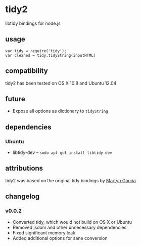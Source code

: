 # tidy2
libtidy bindings for node.js

## usage
    var tidy = require('tidy');
    var cleaned = tidy.tidyString(inputHTML)

## compatibility
tidy2 has been tested on OS X 10.8 and Ubuntu 12.04

## future
* Expose all options as dictionary to `tidyString`

## dependencies

### Ubuntu
  * libtidy-dev – `sudo apt-get install libtidy-dev`
  
## attributions
tidy2 was based on the original tidy bindings by [Martyn Garcia](mailto:martyn.garcia@gmail.com)

## changelog

### v0.0.2
* Converted tidy, which would not build on OS X or Ubuntu
* Removed jsdom and other unnecessary dependencies
* Fixed significant memory leak
* Added additional options for sane conversion